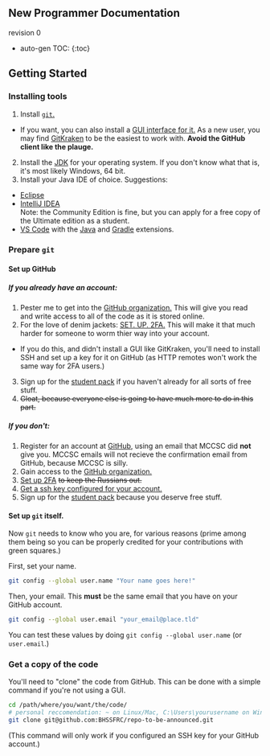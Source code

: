New Programmer Documentation
---
revision 0

* auto-gen TOC:
{:toc}

## Getting Started
### Installing tools
1. Install [`git`.](https://git-scm.com/)
 * If you want, you can also install a [GUI interface for it.](https://git-scm.com/downloads/guis) As a new user, you may find [GitKraken](https://www.gitkraken.com/) to be the easiest to work with. **Avoid the GitHub client like the plauge.**
2. Install the [JDK](http://www.oracle.com/technetwork/java/javase/downloads/index.html) for your operating system. If you don't know what that is, it's most likely Windows, 64 bit.
3. Install your Java IDE of choice. Suggestions:
 * [Eclipse](https://www.eclipse.org/)
 * [IntelliJ IDEA](http://www.jetbrains.com/idea/)<br>Note: the Community Edition is fine, but you can apply for a free copy of the Ultimate edition as a student.
 * [VS Code](https://code.visualstudio.com/) with the [Java](https://marketplace.visualstudio.com/items?itemName=redhat.java) and [Gradle](https://marketplace.visualstudio.com/items?itemName=cazzar09.Gradle) extensions.

### Prepare `git`
#### Set up GitHub
##### If you already have an account:
1. Pester me to get into the [GitHub organization.](https://github.com/BHSSFRC) This will give you read and write access to all of the code as it is stored online.
2. For the love of denim jackets: [SET. UP. 2FA.](https://help.github.com/articles/securing-your-account-with-two-factor-authentication-2fa/) This will make it that much harder for someone to worm thier way into your account.
 * If you do this, and didn't install a GUI like GitKraken, you'll need to install SSH and set up a key for it on GitHub (as HTTP remotes won't work the same way for 2FA users.)
3. Sign up for the [student pack](https://education.github.com/pack) if you haven't already for all sorts of free stuff.
4. ~~Gloat, because everyone else is going to have much more to do in this part.~~

##### If you don't:
1. Register for an account at [GitHub](https://github.com), using an email that MCCSC did **not** give you. MCCSC emails will not recieve the confirmation email from GitHub, because MCCSC is silly.
2. Gain access to the [GitHub organization.](https://github.com/BHSSFRC)
3. [Set up 2FA](https://help.github.com/articles/securing-your-account-with-two-factor-authentication-2fa/) ~~to keep the Russians out.~~
4. [Get a ssh key configured for your account.](https://help.github.com/articles/connecting-to-github-with-ssh/)
5. Sign up for the [student pack](https://education.github.com/pack) because you deserve free stuff.

#### Set up `git` itself.
Now `git` needs to know who you are, for various reasons (prime among them being so you can be properly credited for your contributions with green squares.)

First, set your name.

```sh
git config --global user.name "Your name goes here!"
```

Then, your email. This **must** be the same email that you have on your GitHub account.

```sh
git config --global user.email "your_email@place.tld"
```

You can test these values by doing `git config --global user.name` (or `user.email`.)

### Get a copy of the code
You'll need to "clone" the code from GitHub. This can be done with a simple command if you're not using a GUI.

```sh
cd /path/where/you/want/the/code/
# personal reccomendation: ~ on Linux/Mac, C:\Users\yourusername on Windows
git clone git@github.com:BHSSFRC/repo-to-be-announced.git
```
(This command will only work if you configured an SSH key for your GitHub account.)
